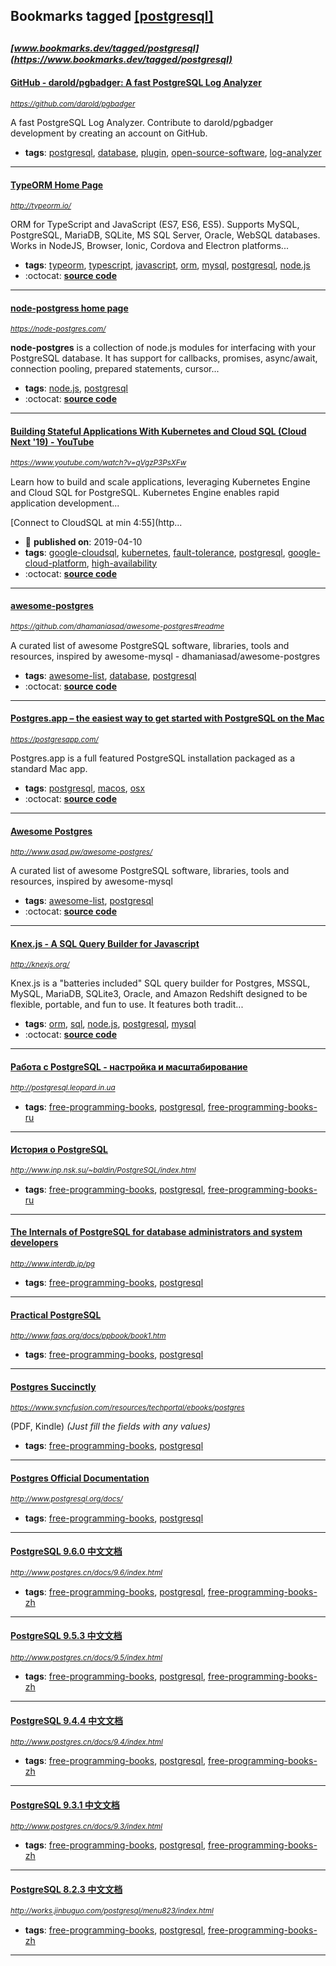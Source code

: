 ## Bookmarks tagged [[postgresql]](https://www.bookmarks.dev/search?q=[postgresql])

_<sup><sup>[www.bookmarks.dev/tagged/postgresql](https://www.bookmarks.dev/tagged/postgresql)</sup></sup>_
---
#### [GitHub - darold/pgbadger: A fast PostgreSQL Log Analyzer](https://github.com/darold/pgbadger)
_<sup>https://github.com/darold/pgbadger</sup>_

A fast PostgreSQL Log Analyzer. Contribute to darold/pgbadger development by creating an account on GitHub.
* **tags**: [postgresql](../tagged/postgresql.md), [database](../tagged/database.md), [plugin](../tagged/plugin.md), [open-source-software](../tagged/open-source-software.md), [log-analyzer](../tagged/log-analyzer.md)
---
#### [TypeORM Home Page](http://typeorm.io/)
_<sup>http://typeorm.io/</sup>_

ORM for TypeScript and JavaScript (ES7, ES6, ES5). Supports MySQL, PostgreSQL, MariaDB, SQLite, MS SQL Server, Oracle, WebSQL databases. Works in NodeJS, Browser, Ionic, Cordova and Electron platforms...
* **tags**: [typeorm](../tagged/typeorm.md), [typescript](../tagged/typescript.md), [javascript](../tagged/javascript.md), [orm](../tagged/orm.md), [mysql](../tagged/mysql.md), [postgresql](../tagged/postgresql.md), [node.js](../tagged/node.js.md)
* :octocat: **[source code](https://github.com/typeorm/typeorm)**
---
#### [node-postgress home page](https://node-postgres.com/)
_<sup>https://node-postgres.com/</sup>_

**node-postgres** is a collection of node.js modules for interfacing with your PostgreSQL database. It has support for callbacks, promises, async/await, connection pooling, prepared statements, cursor...
* **tags**: [node.js](../tagged/node.js.md), [postgresql](../tagged/postgresql.md)
* :octocat: **[source code](https://github.com/brianc/node-postgres)**
---
#### [Building Stateful Applications With Kubernetes and Cloud SQL (Cloud Next '19) - YouTube](https://www.youtube.com/watch?v=qVgzP3PsXFw)
_<sup>https://www.youtube.com/watch?v=qVgzP3PsXFw</sup>_

Learn how to build and scale applications, leveraging Kubernetes Engine and Cloud SQL for PostgreSQL. Kubernetes Engine enables rapid application development...

[Connect to CloudSQL at min 4:55](http...
* :calendar: **published on**: 2019-04-10
* **tags**: [google-cloudsql](../tagged/google-cloudsql.md), [kubernetes](../tagged/kubernetes.md), [fault-tolerance](../tagged/fault-tolerance.md), [postgresql](../tagged/postgresql.md), [google-cloud-platform](../tagged/google-cloud-platform.md), [high-availability](../tagged/high-availability.md)
* :octocat: **[source code](https://github.com/GoogleCloudPlatform/gmemegen)**
---
#### [awesome-postgres](https://github.com/dhamaniasad/awesome-postgres#readme)
_<sup>https://github.com/dhamaniasad/awesome-postgres#readme</sup>_

A curated list of awesome PostgreSQL software, libraries, tools and resources, inspired by awesome-mysql - dhamaniasad/awesome-postgres
* **tags**: [awesome-list](../tagged/awesome-list.md), [database](../tagged/database.md), [postgresql](../tagged/postgresql.md)
* :octocat: **[source code](https://github.com/dhamaniasad/awesome-postgres#readme)**
---
#### [Postgres.app – the easiest way to get started with PostgreSQL on the Mac](https://postgresapp.com/)
_<sup>https://postgresapp.com/</sup>_

Postgres.app is a full featured PostgreSQL installation packaged as a standard Mac app.
* **tags**: [postgresql](../tagged/postgresql.md), [macos](../tagged/macos.md), [osx](../tagged/osx.md)
* :octocat: **[source code](https://github.com/PostgresApp/PostgresApp)**
---
#### [Awesome Postgres](http://www.asad.pw/awesome-postgres/)
_<sup>http://www.asad.pw/awesome-postgres/</sup>_

A curated list of awesome PostgreSQL software, libraries, tools and resources, inspired by awesome-mysql
* **tags**: [awesome-list](../tagged/awesome-list.md), [postgresql](../tagged/postgresql.md)
* :octocat: **[source code](https://github.com/dhamaniasad/awesome-postgres)**
---
#### [Knex.js - A SQL Query Builder for Javascript](http://knexjs.org/)
_<sup>http://knexjs.org/</sup>_

Knex.js is a "batteries included" SQL query builder for Postgres, MSSQL, MySQL, MariaDB, SQLite3, Oracle, and Amazon Redshift designed to be flexible, portable, and fun to use. It features both tradit...
* **tags**: [orm](../tagged/orm.md), [sql](../tagged/sql.md), [node.js](../tagged/node.js.md), [postgresql](../tagged/postgresql.md), [mysql](../tagged/mysql.md)
* :octocat: **[source code](https://github.com/tgriesser/knex)**
---
#### [Работа с PostgreSQL - настройка и масштабирование](http://postgresql.leopard.in.ua)
_<sup>http://postgresql.leopard.in.ua</sup>_

* **tags**: [free-programming-books](../tagged/free-programming-books.md), [postgresql](../tagged/postgresql.md), [free-programming-books-ru](../tagged/free-programming-books-ru.md)
---
#### [История о PostgreSQL](http://www.inp.nsk.su/~baldin/PostgreSQL/index.html)
_<sup>http://www.inp.nsk.su/~baldin/PostgreSQL/index.html</sup>_

* **tags**: [free-programming-books](../tagged/free-programming-books.md), [postgresql](../tagged/postgresql.md), [free-programming-books-ru](../tagged/free-programming-books-ru.md)
---
#### [The Internals of PostgreSQL for database administrators and system developers](http://www.interdb.jp/pg)
_<sup>http://www.interdb.jp/pg</sup>_

* **tags**: [free-programming-books](../tagged/free-programming-books.md), [postgresql](../tagged/postgresql.md)
---
#### [Practical PostgreSQL](http://www.faqs.org/docs/ppbook/book1.htm)
_<sup>http://www.faqs.org/docs/ppbook/book1.htm</sup>_

* **tags**: [free-programming-books](../tagged/free-programming-books.md), [postgresql](../tagged/postgresql.md)
---
#### [Postgres Succinctly](https://www.syncfusion.com/resources/techportal/ebooks/postgres)
_<sup>https://www.syncfusion.com/resources/techportal/ebooks/postgres</sup>_

(PDF, Kindle) *(Just fill the fields with any values)*
* **tags**: [free-programming-books](../tagged/free-programming-books.md), [postgresql](../tagged/postgresql.md)
---
#### [Postgres Official Documentation](http://www.postgresql.org/docs/)
_<sup>http://www.postgresql.org/docs/</sup>_

* **tags**: [free-programming-books](../tagged/free-programming-books.md), [postgresql](../tagged/postgresql.md)
---
#### [PostgreSQL 9.6.0 中文文档](http://www.postgres.cn/docs/9.6/index.html)
_<sup>http://www.postgres.cn/docs/9.6/index.html</sup>_

* **tags**: [free-programming-books](../tagged/free-programming-books.md), [postgresql](../tagged/postgresql.md), [free-programming-books-zh](../tagged/free-programming-books-zh.md)
---
#### [PostgreSQL 9.5.3 中文文档](http://www.postgres.cn/docs/9.5/index.html)
_<sup>http://www.postgres.cn/docs/9.5/index.html</sup>_

* **tags**: [free-programming-books](../tagged/free-programming-books.md), [postgresql](../tagged/postgresql.md), [free-programming-books-zh](../tagged/free-programming-books-zh.md)
---
#### [PostgreSQL 9.4.4 中文文档](http://www.postgres.cn/docs/9.4/index.html)
_<sup>http://www.postgres.cn/docs/9.4/index.html</sup>_

* **tags**: [free-programming-books](../tagged/free-programming-books.md), [postgresql](../tagged/postgresql.md), [free-programming-books-zh](../tagged/free-programming-books-zh.md)
---
#### [PostgreSQL 9.3.1 中文文档](http://www.postgres.cn/docs/9.3/index.html)
_<sup>http://www.postgres.cn/docs/9.3/index.html</sup>_

* **tags**: [free-programming-books](../tagged/free-programming-books.md), [postgresql](../tagged/postgresql.md), [free-programming-books-zh](../tagged/free-programming-books-zh.md)
---
#### [PostgreSQL 8.2.3 中文文档](http://works.jinbuguo.com/postgresql/menu823/index.html)
_<sup>http://works.jinbuguo.com/postgresql/menu823/index.html</sup>_

* **tags**: [free-programming-books](../tagged/free-programming-books.md), [postgresql](../tagged/postgresql.md), [free-programming-books-zh](../tagged/free-programming-books-zh.md)
---
